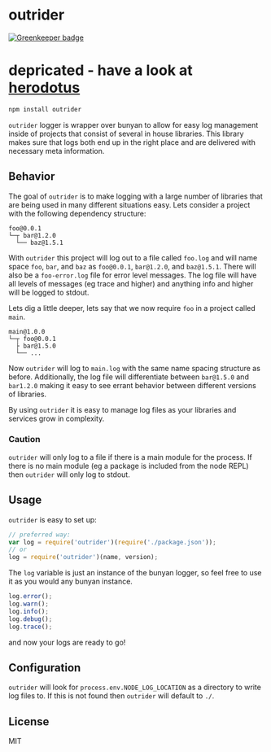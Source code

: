 outrider
===

[![Greenkeeper badge](https://badges.greenkeeper.io/53seven/outrider.svg)](https://greenkeeper.io/)

depricated - have a look at [herodotus](https://github.com/53seven/herodotus)
===

```js
npm install outrider
```

`outrider` logger is wrapper over bunyan to allow for easy log management inside of projects that consist of several in house libraries. This library makes sure that logs both end up in the right place and are delivered with necessary meta information.

Behavior
---

The goal of `outrider` is to make logging with a large number of libraries that are being used in many different situations easy. Lets consider a project with the following dependency structure:

```
foo@0.0.1
└─┬ bar@1.2.0
  └── baz@1.5.1
```

With `outrider` this project will log out to a file called `foo.log` and will name space `foo`, `bar`, and `baz` as `foo@0.0.1`, `bar@1.2.0`, and `baz@1.5.1`. There will also be a `foo-error.log` file for error level messages. The log file will have all levels of messages (eg trace and higher) and anything info and higher will be logged to stdout.

Lets dig a little deeper, lets say that we now require `foo` in a project called `main`.

```
main@1.0.0
└─┬ foo@0.0.1
  ├ bar@1.5.0
  └── ...
```

Now `outrider` will log to `main.log` with the same name spacing structure as before. Additionally, the log file will differentiate between `bar@1.5.0` and `bar1.2.0` making it easy to see errant behavior between different versions of libraries.

By using `outrider` it is easy to manage log files as your libraries and services grow in complexity.

### Caution

`outrider` will only log to a file if there is a main module for the process. If there is no main module (eg a package is included from the node REPL) then `outrider` will only log to stdout.

Usage
---

`outrider` is easy to set up:

```js
// preferred way:
var log = require('outrider')(require('./package.json'));
// or
log = require('outrider')(name, version);
```

The `log` variable is just an instance of the bunyan logger, so feel free to use it as you would any bunyan instance.

```js
log.error();
log.warn();
log.info();
log.debug();
log.trace();
```

and now your logs are ready to go!

Configuration
---

`outrider` will look for `process.env.NODE_LOG_LOCATION` as a directory to write log files to. If this is not found then `outrider` will default to `./`.

License
---

MIT
